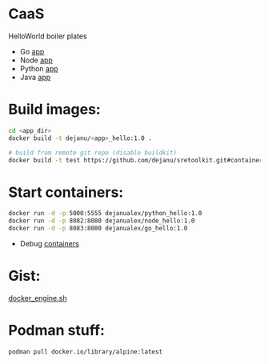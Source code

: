 # CaaS
HelloWorld boiler plates

* Go [app](https://github.com/dejanu/CaaS/blob/master/go_hello/README.md)
* Node [app](https://github.com/dejanu/CaaS/tree/master/js_hello/README.md)
* Python [app](https://github.com/dejanu/CaaS/blob/master/python_hello/README.md)
* Java [app](https://github.com/dejanu/CaaS/blob/master/java_hello/README.md)

# Build images:
```bash
cd <app_dir>
docker build -t dejanu/<app>_hello:1.0 .

# build from remote git repo (disable buildkit)
docker build -t test https://github.com/dejanu/sretoolkit.git#container:docker --no-cache
```

# Start containers:
```bash
docker run -d -p 5000:5555 dejanualex/python_hello:1.0
docker run -d -p 8082:8080 dejanualex/node_hello:1.0
docker run -d -p 8083:8080 dejanualex/go_hello:1.0
```
* Debug [containers](https://github.com/dejanu/debug_containers)

# Gist:

[docker_engine.sh](https://gist.github.com/dejanu/b4e15c76851502660ec1d43d3018b9c0)

# Podman stuff:
```bash
podman pull docker.io/library/alpine:latest
```